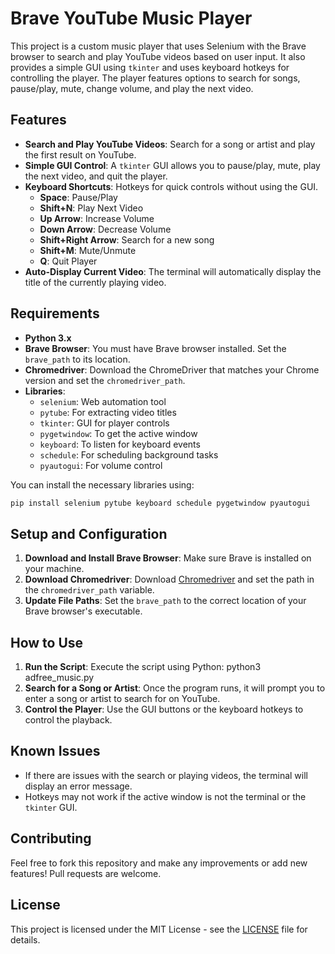 # Brave YouTube Music Player

This project is a custom music player that uses Selenium with the Brave browser to search and play YouTube videos based on user input. It also provides a simple GUI using `tkinter` and uses keyboard hotkeys for controlling the player. The player features options to search for songs, pause/play, mute, change volume, and play the next video.

## Features

- **Search and Play YouTube Videos**: Search for a song or artist and play the first result on YouTube.
- **Simple GUI Control**: A `tkinter` GUI allows you to pause/play, mute, play the next video, and quit the player.
- **Keyboard Shortcuts**: Hotkeys for quick controls without using the GUI.
    - **Space**: Pause/Play
    - **Shift+N**: Play Next Video
    - **Up Arrow**: Increase Volume
    - **Down Arrow**: Decrease Volume
    - **Shift+Right Arrow**: Search for a new song
    - **Shift+M**: Mute/Unmute
    - **Q**: Quit Player
- **Auto-Display Current Video**: The terminal will automatically display the title of the currently playing video.

## Requirements

- **Python 3.x**
- **Brave Browser**: You must have Brave browser installed. Set the `brave_path` to its location.
- **Chromedriver**: Download the ChromeDriver that matches your Chrome version and set the `chromedriver_path`.
- **Libraries**:
    - `selenium`: Web automation tool
    - `pytube`: For extracting video titles
    - `tkinter`: GUI for player controls
    - `pygetwindow`: To get the active window
    - `keyboard`: To listen for keyboard events
    - `schedule`: For scheduling background tasks
    - `pyautogui`: For volume control

You can install the necessary libraries using:
 ```bash
pip install selenium pytube keyboard schedule pygetwindow pyautogui
```


## Setup and Configuration

1. **Download and Install Brave Browser**: Make sure Brave is installed on your machine.
2. **Download Chromedriver**: Download [Chromedriver](https://chromedriver.chromium.org/downloads) and set the path in the `chromedriver_path` variable.
3. **Update File Paths**: Set the `brave_path` to the correct location of your Brave browser's executable.

## How to Use

1. **Run the Script**: Execute the script using Python:
python3 adfree_music.py
2. **Search for a Song or Artist**: Once the program runs, it will prompt you to enter a song or artist to search for on YouTube.
3. **Control the Player**: Use the GUI buttons or the keyboard hotkeys to control the playback.

## Known Issues

- If there are issues with the search or playing videos, the terminal will display an error message.
- Hotkeys may not work if the active window is not the terminal or the `tkinter` GUI.

## Contributing

Feel free to fork this repository and make any improvements or add new features! Pull requests are welcome.

## License

This project is licensed under the MIT License - see the [LICENSE](LICENSE) file for details.
